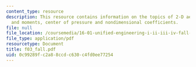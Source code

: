 ```yaml
---
content_type: resource
description: This resource contains information on the topics of 2-D aerodynamic forces
  and moments, center of pressure and nondimensional coefficients.
file: null
file_location: /coursemedia/16-01-unified-engineering-i-ii-iii-iv-fall-2005-spring-2006/0c99289fc2a88ccdc630c4fd0ee77254_f03_fall.pdf
file_type: application/pdf
resourcetype: Document
title: f03_fall.pdf
uid: 0c99289f-c2a8-8ccd-c630-c4fd0ee77254
---
```

